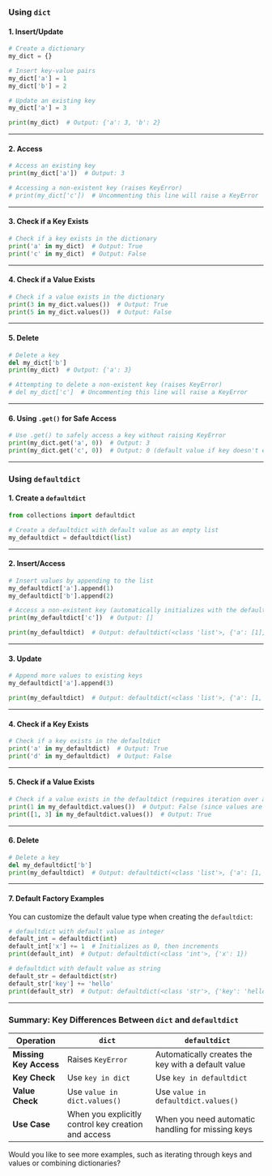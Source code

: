 ### Using `dict`

#### 1. **Insert/Update**

```python
# Create a dictionary
my_dict = {}

# Insert key-value pairs
my_dict['a'] = 1
my_dict['b'] = 2

# Update an existing key
my_dict['a'] = 3

print(my_dict)  # Output: {'a': 3, 'b': 2}
```

---

#### 2. **Access**

```python
# Access an existing key
print(my_dict['a'])  # Output: 3

# Accessing a non-existent key (raises KeyError)
# print(my_dict['c'])  # Uncommenting this line will raise a KeyError
```

---

#### 3. **Check if a Key Exists**

```python
# Check if a key exists in the dictionary
print('a' in my_dict)  # Output: True
print('c' in my_dict)  # Output: False
```

---

#### 4. **Check if a Value Exists**

```python
# Check if a value exists in the dictionary
print(3 in my_dict.values())  # Output: True
print(5 in my_dict.values())  # Output: False
```

---

#### 5. **Delete**

```python
# Delete a key
del my_dict['b']
print(my_dict)  # Output: {'a': 3}

# Attempting to delete a non-existent key (raises KeyError)
# del my_dict['c']  # Uncommenting this line will raise a KeyError
```

---

#### 6. **Using `.get()` for Safe Access**

```python
# Use .get() to safely access a key without raising KeyError
print(my_dict.get('a', 0))  # Output: 3
print(my_dict.get('c', 0))  # Output: 0 (default value if key doesn't exist)
```

---

### Using `defaultdict`

#### 1. **Create a `defaultdict`**

```python
from collections import defaultdict

# Create a defaultdict with default value as an empty list
my_defaultdict = defaultdict(list)
```

---

#### 2. **Insert/Access**

```python
# Insert values by appending to the list
my_defaultdict['a'].append(1)
my_defaultdict['b'].append(2)

# Access a non-existent key (automatically initializes with the default value)
print(my_defaultdict['c'])  # Output: []

print(my_defaultdict)  # Output: defaultdict(<class 'list'>, {'a': [1], 'b': [2], 'c': []})
```

---

#### 3. **Update**

```python
# Append more values to existing keys
my_defaultdict['a'].append(3)

print(my_defaultdict)  # Output: defaultdict(<class 'list'>, {'a': [1, 3], 'b': [2], 'c': []})
```

---

#### 4. **Check if a Key Exists**

```python
# Check if a key exists in the defaultdict
print('a' in my_defaultdict)  # Output: True
print('d' in my_defaultdict)  # Output: False
```

---

#### 5. **Check if a Value Exists**

```python
# Check if a value exists in the defaultdict (requires iteration over all values)
print(1 in my_defaultdict.values())  # Output: False (since values are lists)
print([1, 3] in my_defaultdict.values())  # Output: True
```

---

#### 6. **Delete**

```python
# Delete a key
del my_defaultdict['b']
print(my_defaultdict)  # Output: defaultdict(<class 'list'>, {'a': [1, 3], 'c': []})
```

---

#### 7. **Default Factory Examples**

You can customize the default value type when creating the `defaultdict`:

```python
# defaultdict with default value as integer
default_int = defaultdict(int)
default_int['x'] += 1  # Initializes as 0, then increments
print(default_int)  # Output: defaultdict(<class 'int'>, {'x': 1})

# defaultdict with default value as string
default_str = defaultdict(str)
default_str['key'] += 'hello'
print(default_str)  # Output: defaultdict(<class 'str'>, {'key': 'hello'})
```

---

### Summary: Key Differences Between `dict` and `defaultdict`

|**Operation**|**`dict`**|**`defaultdict`**|
|---|---|---|
|**Missing Key Access**|Raises `KeyError`|Automatically creates the key with a default value|
|**Key Check**|Use `key in dict`|Use `key in defaultdict`|
|**Value Check**|Use `value in dict.values()`|Use `value in defaultdict.values()`|
|**Use Case**|When you explicitly control key creation and access|When you need automatic handling for missing keys|

Would you like to see more examples, such as iterating through keys and values or combining dictionaries?